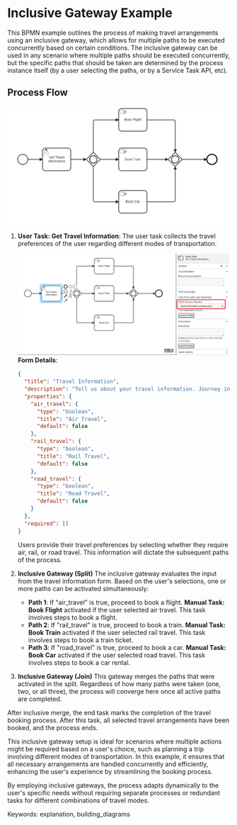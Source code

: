 # Inclusive Gateway Example

This BPMN example outlines the process of making travel arrangements using an inclusive gateway, which allows for multiple paths to be executed concurrently based on certain conditions. The inclusive gateway can be used in any scenario where multiple paths should be executed concurrently, but the specific paths that should be taken are determined by the process instance itself (by a user selecting the paths, or by a Service Task API, etc).

## Process Flow

![Inclusive Gateway Example](images/inclusive_gateway_example.png)

1. **User Task: Get Travel Information**: The user task collects the travel preferences of the user regarding different modes of transportation.

   ![Inclusive Gateway Example 1](images/inclusive_gateway_example1.png)
   **Form Details**:

   ```json
   {
     "title": "Travel Information",
     "description": "Tell us about your travel information. Journey includes:",
     "properties": {
       "air_travel": {
         "type": "boolean",
         "title": "Air Travel",
         "default": false
       },
       "rail_travel": {
         "type": "boolean",
         "title": "Rail Travel",
         "default": false
       },
       "road_travel": {
         "type": "boolean",
         "title": "Road Travel",
         "default": false
       }
     },
     "required": []
   }
   ```

   Users provide their travel preferences by selecting whether they require air, rail, or road travel. This information will dictate the subsequent paths of the process.

2. **Inclusive Gateway (Split)**
   The inclusive gateway evaluates the input from the travel information form. Based on the user's selections, one or more paths can be activated simultaneously:

   - **Path 1**: If "air_travel" is true, proceed to book a flight. **Manual Task: Book Flight** activated if the user selected air travel. This task involves steps to book a flight.
   - **Path 2**: If "rail_travel" is true, proceed to book a train. **Manual Task: Book Train** activated if the user selected rail travel. This task involves steps to book a train ticket.
   - **Path 3**: If "road_travel" is true, proceed to book a car. **Manual Task: Book Car** activated if the user selected road travel. This task involves steps to book a car rental.

3. **Inclusive Gateway (Join)**
   This gateway merges the paths that were activated in the split. Regardless of how many paths were taken (one, two, or all three), the process will converge here once all active paths are completed.

After inclusive merge, the end task marks the completion of the travel booking process. After this task, all selected travel arrangements have been booked, and the process ends.

This inclusive gateway setup is ideal for scenarios where multiple actions might be required based on a user's choice, such as planning a trip involving different modes of transportation. In this example, it ensures that all necessary arrangements are handled concurrently and efficiently, enhancing the user's experience by streamlining the booking process.

By employing inclusive gateways, the process adapts dynamically to the user's specific needs without requiring separate processes or redundant tasks for different combinations of travel modes.

Keywords: explanation, building_diagrams
